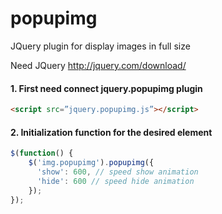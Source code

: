 popupimg
========

JQuery plugin for display images in full size

Need JQuery http://jquery.com/download/

#### 1. First need connect jquery.popupimg plugin

```html
<script src=”jquery.popupimg.js”></script>
```

#### 2. Initialization function for the desired element
```javascript
$(function() {
    $('img.popupimg').popupimg({
      'show': 600, // speed show animation
      'hide': 600 // speed hide animation
    });
});
```
